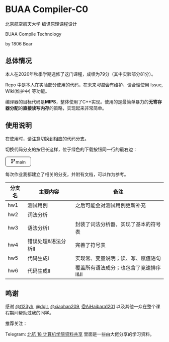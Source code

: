 # BUAA Compiler-C0

北京航空航天大学 编译原理课程设计

BUAA Compile Technology

by 1806 Bear

## 总体情况

本人在2020年秋季学期选修了这门课程，成绩为79分（其中实验部分81分）。

Repo 中是本人在实验部分使用的代码，在未来*可能*会有维护，请合理使用 Issue, Wiki(维护中) 等功能。

编译器的目标代码是**MIPS**，整体使用了C++实现。使用的是最简单暴力的**无寄存器分配**的**直接读写内存**的策略，实现起来非常简单。

## 使用说明

在使用时，请注意切换到相应的代码分支。

切换代码分支的按钮长这样，位于绿色的下载按钮同一行的最右边：

<div style="display: inline-block;padding: 5px 16px;font-size: 14px;vertical-align: middle; border: 1px solid;
    border-radius: 6px;"><svg class="octicon octicon-git-branch text-gray" height="16" viewBox="0 0 16 16" version="1.1" width="16" aria-hidden="true"><path fill-rule="evenodd" d="M11.75 2.5a.75.75 0 100 1.5.75.75 0 000-1.5zm-2.25.75a2.25 2.25 0 113 2.122V6A2.5 2.5 0 0110 8.5H6a1 1 0 00-1 1v1.128a2.251 2.251 0 11-1.5 0V5.372a2.25 2.25 0 111.5 0v1.836A2.492 2.492 0 016 7h4a1 1 0 001-1v-.628A2.25 2.25 0 019.5 3.25zM4.25 12a.75.75 0 100 1.5.75.75 0 000-1.5zM3.5 3.25a.75.75 0 111.5 0 .75.75 0 01-1.5 0z"></path></svg>main</div>

每次作业我都建立了相关的分支，并附有文档，可以作为参考。

| 分支名 | 主要内容            | 备注                                   |
| ------ | ------------------- | -------------------------------------- |
| hw1    | 测试用例            | 之后可能会对测试用例更新补充           |
| hw2    | 词法分析            |                                        |
| hw3    | 语法分析I           | 封装了词法分析器，实现了基本的符号表   |
| hw4    | 错误处理&语法分析II | 完善了符号表                           |
| hw5    | 代码生成I           | 实现常、变量说明；读、写、赋值语句     |
| hw6    | 代码生成II          | 覆盖所有语法成分；也包含了竞速排序I&II |

## 鸣谢

感谢 [@t123yh](https://github.com/t123yh), [@dglr](https://github.com/dglr), [@xiaohan209](https://github.com/xiaohan209), [@AiHaibara1201](https://github.com/AiHaibara1201) 以及其他一众在整个课程期间帮助过我的同学。

推荐关注：

Telegram: [北航 18 计算机学院资料共享](https://t.me/buaacs2018) 里面是一些由大佬分享的学习资料。